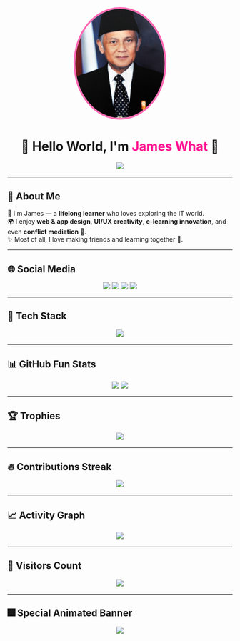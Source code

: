 <!-- 🎇 Super Colorful GitHub Profile README -->

<!-- Header Foto + Nama -->
<p align="center">
  <img src="james.jpg" alt="James What" width="200" style="border-radius:50%; border:4px solid #ff69b4;"/>
</p>

<h1 align="center">🌈 Hello World, I'm <span style="color:#ff1493;">James What</span> 🌈</h1>

<!-- Animasi Teks Berjalan -->
<p align="center">
  <img src="https://readme-typing-svg.herokuapp.com?duration=4000&size=28&color=FF69B4&center=true&vCenter=true&multiline=true&width=700&height=80&lines=✨+Web+Design+%F0%9F%96%A5;🎨+App+Design+%F0%9F%93%B1;💡+UI%2FUX+Lover;📚+E-Learning+Creator;🤝+Conflict+Mediator;🌍+Globetrotter+%26+Explorer" />
</p>

---

## 🌟 About Me
💫 I'm James — a **lifelong learner** who loves exploring the IT world.  
🌍 I enjoy **web & app design**, **UI/UX creativity**, **e-learning innovation**, and even **conflict mediation** 🤝.  
✨ Most of all, I love making friends and learning together 🚀.  

---

## 🌐 Social Media
<p align="center">
  <a href="https://youtube.com/@jameswhat"><img src="https://img.shields.io/badge/YouTube-FF0000?style=for-the-badge&logo=youtube&logoColor=white"/></a>
  <a href="https://facebook.com/jwhere"><img src="https://img.shields.io/badge/Facebook-1877F2?style=for-the-badge&logo=facebook&logoColor=white"/></a>
  <a href="https://tiktok.com/@jameswhat"><img src="https://img.shields.io/badge/TikTok-000000?style=for-the-badge&logo=tiktok&logoColor=white"/></a>
  <a href="https://instagram.com/jameswhat"><img src="https://img.shields.io/badge/Instagram-E4405F?style=for-the-badge&logo=instagram&logoColor=white"/></a>
</p>

---

## 🎨 Tech Stack
<p align="center">
  <img src="https://skillicons.dev/icons?i=html,css,js,ts,react,nodejs,figma,git,github,vscode,bootstrap,tailwind" />
</p>

---

## 📊 GitHub Fun Stats
<p align="center">
  <img src="https://github-readme-stats.vercel.app/api?username=teddybelajarid&show_icons=true&theme=rainbow" height="180px"/>
  <img src="https://github-readme-stats.vercel.app/api/top-langs/?username=teddybelajarid&layout=compact&theme=rainbow" height="180px"/>
</p>

---

## 🏆 Trophies
<p align="center">
  <img src="https://github-profile-trophy.vercel.app/?username=teddybelajarid&theme=discord&no-frame=false&margin-w=10&row=2&column=4"/>
</p>

---

## 🔥 Contributions Streak
<p align="center">
  <img src="https://streak-stats.demolab.com?user=teddybelajarid&theme=highcontrast&fire=FF69B4&ring=FFD700&currStreakLabel=00FF00" />
</p>

---

## 📈 Activity Graph
<p align="center">
  <img src="https://github-readme-activity-graph.vercel.app/graph?username=teddybelajarid&bg_color=0f0c29&color=ff69b4&line=00ffff&point=ffd700&area=true&hide_border=true" />
</p>

---

## 👀 Visitors Count
<p align="center">
  <img src="https://komarev.com/ghpvc/?username=teddybelajarid&style=for-the-badge&color=ff69b4&label=💖+Profile+Lovers"/>
</p>

---

## 🎆 Special Animated Banner
<p align="center">
  <img src="https://capsule-render.vercel.app/api?type=waving&height=200&text=Thanks+for+Visiting!&fontAlign=50&fontAlignY=40&color=gradient&fontColor=fff&animation=twinkling"/>
</p>
